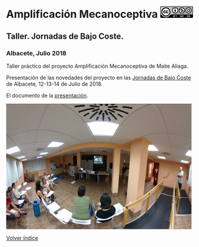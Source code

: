 # Amplificación Mecanoceptiva  <a href="" target="_blank"><img width="88" height="31" border="0" align="rigth" src="doc/88x31.png "/></a>

## Taller. Jornadas de Bajo Coste.
### Albacete, Julio 2018
Taller práctico del proyecto Amplificación Mecanoceptiva de Maite Aliaga.

Presentación de las novedades del proyecto en las [Jornadas de Bajo Coste](http://www.crmfalbacete.org/recursosbajocoste/default.asp) de Albacete, 12-13-14 de Julio de 2018.

El documento de la [presentación](https://github.com/leobotmanuel/MecanoAmplificador/doc/TallerBajoCoste_Julio2018/doc/ALIAGATallerAmplifMecanocepBajoCoste2018.pdf).

<a href="" target="_blank"><img width="500" height="338" border="0" align="center" src="doc/TallerMecanoAmpli_Julio2018.png "/></a>

[Volver índice](https://github.com/leobotmanuel/AmplificacionMecanoceptiva)
